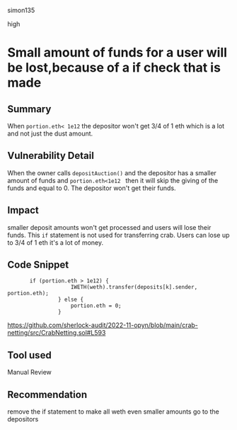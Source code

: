 simon135

high

# Small amount of funds for  a user will be lost,because of  a if check that is made

## Summary
When `portion.eth< 1e12`  the depositor won't get 3/4 of 1 eth which is a lot and not just the dust amount. 
## Vulnerability Detail
When the owner calls `depositAuction()`  and the depositor has a smaller amount of funds and `portion.eth<1e12 ` then it will skip the giving of the funds and equal to 0. The depositor won't get their funds.
## Impact
smaller deposit amounts won't get processed and users will lose their funds.
This `if` statement is not used for transferring crab.
Users can lose up to 3/4 of 1 eth it's a lot of money.

## Code Snippet
```solidity 
       if (portion.eth > 1e12) {
                    IWETH(weth).transfer(deposits[k].sender, portion.eth);
                } else {
                    portion.eth = 0;
                }
```
https://github.com/sherlock-audit/2022-11-opyn/blob/main/crab-netting/src/CrabNetting.sol#L593
## Tool used

Manual Review

## Recommendation
remove the if statement to make all weth even smaller amounts go to the depositors 